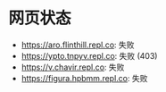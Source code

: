 # 网页状态
- https://aro.flinthill.repl.co: 失败
- https://ypto.tnpyv.repl.co: 失败 (403)
- https://v.chavir.repl.co: 失败
- https://figura.hpbmm.repl.co: 失败
